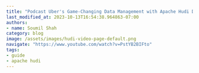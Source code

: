 ```yaml
---
title: "Podcast Uber's Game-Changing Data Management with Apache Hudi Delta Streamer"
last_modified_at: 2023-10-13T16:54:38.964863-07:00
authors:
- name: Soumil Shah
category: blog
image: /assets/images/hudi-video-page-default.png
navigate: "https://www.youtube.com/watch?v=PstYB2BIFto"
tags:
- guide
- apache hudi
---
```

